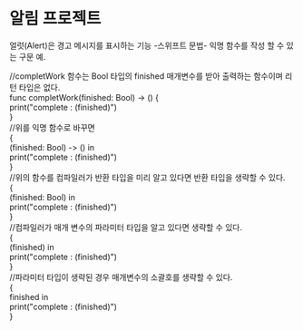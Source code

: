 # 알림 프로젝트
얼럿(Alert)은 경고 메시지를 표시하는 기능
-스위프트 문법-
익명 함수를 작성 할 수 있는 구문 예. 

//completWork 함수는 Bool 타입의 finished 매개변수를 받아 출력하는 함수이며 리턴 타입은 없다.  
func completWork(finished: Bool) -> () {  
  print("complete : \(finished)")  
}  
//위를 익명 함수로 바꾸면  
{  
  (finished: Bool) -> () in  
  print("complete : \(finished)")  
}  
//위의 함수를 컴파일러가 반환 타입을 미리 알고 있다면 반환 타입을 생략할 수 있다.  
{  
  (finished: Bool) in  
  print("complete : \(finished)")  
}  
//컴파일러가 매개 변수의 파라미터 타입을 알고 있다면 생략할 수 있다.  
{  
  (finished) in  
  print("complete : \(finished)")  
}  
//파라미터 타입이 생략된 경우 매개변수의 소괄호를 생략할 수 있다.  
{  
  finished in  
  print("complete : \(finished)")  
}  

